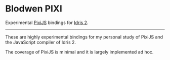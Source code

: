 # Blodwen PIXI
Experimental [PixiJS](https://github.com/pixijs/pixi.js) bindings for [Idris 2](https://github.com/idris-lang/Idris2).

---

These are highly experimental bindings for my personal study of PixiJS and the JavaScript compiler of Idris 2. 

The coverage of PixiJS is minimal and it is largely implemented ad hoc.
